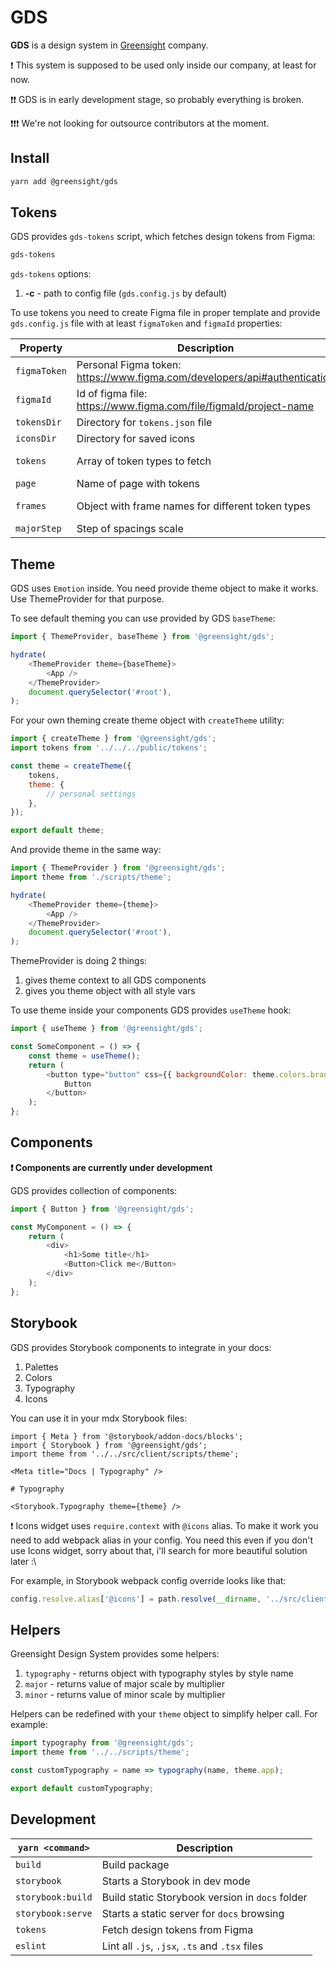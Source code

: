# GDS

**GDS** is a design system in [Greensight](https://greensight.pro/) company.

❗️ This system is supposed to be used only inside our company, at least for now.

❗️❗️ GDS is in early development stage, so probably everything is broken.

❗️❗️❗️ We're not looking for outsource contributors at the moment.

## Install

```bash
yarn add @greensight/gds
```

## Tokens

GDS provides `gds-tokens` script, which fetches design tokens from Figma:

```bash
gds-tokens
```

`gds-tokens` options:

1. **-c** - path to config file (`gds.config.js` by default)

To use tokens you need to create Figma file in proper template and provide `gds.config.js` file with at least `figmaToken` and `figmaId` properties:

| Property     | Description                                                               | Default                                                 |
| ------------ | ------------------------------------------------------------------------- | ------------------------------------------------------- |
| `figmaToken` | Personal Figma token: https://www.figma.com/developers/api#authentication | -                                                       |
| `figmaId`    | Id of figma file: https://www.figma.com/file/figmaId/project-name         | -                                                       |
| `tokensDir`  | Directory for `tokens.json` file                                          | 'public'                                                |
| `iconsDir`   | Directory for saved icons                                                 | 'src/client/images/icons/tokens'                        |
| `tokens`     | Array of token types to fetch                                             | ['palettes', 'colors', 'typography', 'icons', 'layout'] |
| `page`       | Name of page with tokens                                                  | 'Storybook'                                             |
| `frames`     | Object with frame names for different token types                         | 'Palettes', 'Colors', 'Typography', 'Icons', 'Layout'   |
| `majorStep`  | Step of spacings scale                                                    | 8                                                       |

## Theme

GDS uses `Emotion` inside. You need provide theme object to make it works.
Use ThemeProvider for that purpose.

To see default theming you can use provided by GDS `baseTheme`:

```js
import { ThemeProvider, baseTheme } from '@greensight/gds';

hydrate(
    <ThemeProvider theme={baseTheme}>
        <App />
    </ThemeProvider>
    document.querySelector('#root'),
);
```

For your own theming create theme object with `createTheme` utility:

```js
import { createTheme } from '@greensight/gds';
import tokens from '../../../public/tokens';

const theme = createTheme({
    tokens,
    theme: {
        // personal settings
    },
});

export default theme;
```

And provide theme in the same way:

```js
import { ThemeProvider } from '@greensight/gds';
import theme from './scripts/theme';

hydrate(
    <ThemeProvider theme={theme}>
        <App />
    </ThemeProvider>
    document.querySelector('#root'),
);
```

ThemeProvider is doing 2 things:

1. gives theme context to all GDS components
1. gives you theme object with all style vars

To use theme inside your components GDS provides `useTheme` hook:

```js
import { useTheme } from '@greensight/gds';

const SomeComponent = () => {
    const theme = useTheme();
    return (
        <button type="button" css={{ backgroundColor: theme.colors.brand }}>
            Button
        </button>
    );
};
```

## Components

**❗️ Components are currently under development**

GDS provides collection of components:

```js
import { Button } from '@greensight/gds';

const MyComponent = () => {
    return (
        <div>
            <h1>Some title</h1>
            <Button>Click me</Button>
        </div>
    );
};
```

## Storybook

GDS provides Storybook components to integrate in your docs:

1. Palettes
1. Colors
1. Typography
1. Icons

You can use it in your mdx Storybook files:

```mdx
import { Meta } from '@storybook/addon-docs/blocks';
import { Storybook } from '@greensight/gds';
import theme from '../../src/client/scripts/theme';

<Meta title="Docs | Typography" />

# Typography

<Storybook.Typography theme={theme} />
```

❗️ Icons widget uses `require.context` with `@icons` alias. To make it work you need to add webpack alias in your config. You need this even if you don't use Icons widget, sorry about that, i'll search for more beautiful solution later :\

For example, in Storybook webpack config override looks like that:

```js
config.resolve.alias['@icons'] = path.resolve(__dirname, '../src/client/images/icons');
```

## Helpers

Greensight Design System provides some helpers:

1. `typography` - returns object with typography styles by style name
1. `major` - returns value of major scale by multiplier
1. `minor` - returns value of minor scale by multiplier

Helpers can be redefined with your `theme` object to simplify helper call. For example:

```js
import typography from '@greensight/gds';
import theme from '../../scripts/theme';

const customTypography = name => typography(name, theme.app);

export default customTypography;
```

## Development

| `yarn <command>`  | Description                                     |
| ----------------- | ----------------------------------------------- |
| `build`           | Build package                                   |
| `storybook`       | Starts a Storybook in dev mode                  |
| `storybook:build` | Build static Storybook version in `docs` folder |
| `storybook:serve` | Starts a static server for `docs` browsing      |
| `tokens`          | Fetch design tokens from Figma                  |
| `eslint`          | Lint all `.js`, `.jsx`, `.ts` and `.tsx` files  |
